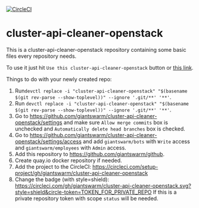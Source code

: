 [![CircleCI](https://circleci.com/gh/giantswarm/cluster-api-cleaner-openstack.svg?style=shield)](https://circleci.com/gh/giantswarm/cluster-api-cleaner-openstack)

# cluster-api-cleaner-openstack

This is a cluster-api-cleaner-openstack repository containing some basic files every repository
needs.

To use it just hit `Use this cluster-api-cleaner-openstack` button or [this link][generate].

Things to do with your newly created repo:

1. Run`devctl replace -i "cluster-api-cleaner-openstack" "$(basename $(git rev-parse
   --show-toplevel))" --ignore '.git/**' '**'`.
2. Run `devctl replace -i "cluster-api-cleaner-openstack" "$(basename $(git rev-parse
   --show-toplevel))" --ignore '.git/**' '**'`.
3. Go to https://github.com/giantswarm/cluster-api-cleaner-openstack/settings and make sure `Allow
   merge commits` box is unchecked and `Automatically delete head branches` box
   is checked.
4. Go to https://github.com/giantswarm/cluster-api-cleaner-openstack/settings/access and add
   `giantswarm/bots` with `Write` access and `giantswarm/employees` with
   `Admin` access.
5. Add this repository to https://github.com/giantswarm/github.
6. Create quay.io docker repository if needed.
7. Add the project to the CircleCI:
   https://circleci.com/setup-project/gh/giantswarm/cluster-api-cleaner-openstack
8. Change the badge (with style=shield):
   https://circleci.com/gh/giantswarm/cluster-api-cleaner-openstack.svg?style=shield&circle-token=TOKEN_FOR_PRIVATE_REPO
   If this is a private repository token with scope `status` will be needed.

[generate]: https://github.com/giantswarm/cluster-api-cleaner-openstack/generate
